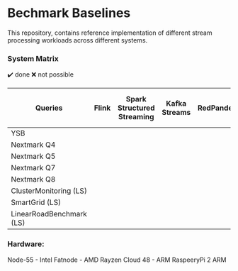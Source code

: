 # Bechmark Baselines

This repository, contains reference implementation of different stream processing workloads across different systems.

### System Matrix

:heavy_check_mark: done
:x: not possible

| Queries  | Flink | Spark Structured Streaming | Kafka Streams | RedPander | Timly Dataflow | Light Saber | Google Dataflow | Microsoft Stream Insighes / Trill | 
| ------------- | ------------- |------------- |------------- |------------- |------------- |------------- |------------- |------------- |
| YSB  |   | | | | | | |
| Nextmark Q4  |   | | | | | | |
| Nextmark Q5  |   | | | | | | |
| Nextmark Q7  |   | | | | | | |
| Nextmark Q8  |   | | | | | | |
| ClusterMonitoring (LS)  |   | | | | | | |
| SmartGrid (LS)  |   | | | | | | |
| LinearRoadBenchmark (LS)  |   | | | | | | |

### Hardware:

Node-55 - Intel
Fatnode - AMD Rayzen
Cloud 48 - ARM
RaspeeryPi 2 ARM

